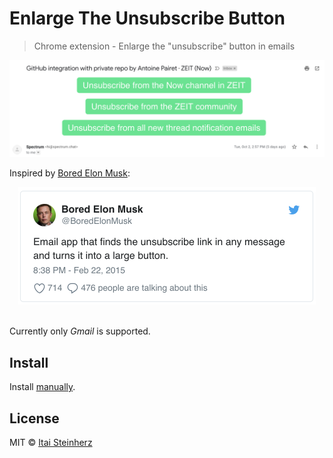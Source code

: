 # Enlarge The Unsubscribe Button

> Chrome extension - Enlarge the "unsubscribe" button in emails

<div align="center">
	<a href="media/screenshot.png">
		<img src="media/screenshot.png" width="1107">
	</a>
</div>

Inspired by [Bored Elon Musk](https://twitter.com/boredelonmusk):

<div align="center">
	<a href="https://twitter.com/boredelonmusk/status/569551895053754368">
		<img src="media/tweet.png" width="476">
	</a>
</div>
<br>

Currently only _Gmail_ is supported.


## Install

Install [manually](http://superuser.com/a/247654/6877).


## License

MIT © [Itai Steinherz](https://github.com/itaisteinherz)
